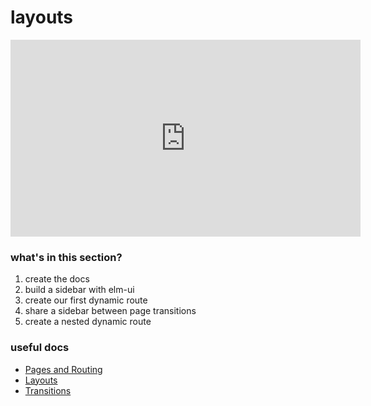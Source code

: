 # layouts

<iframe width="560" height="315" src="https://www.youtube.com/embed/buByt_hZYtA" frameborder="0" allow="accelerometer; autoplay; encrypted-media; gyroscope; picture-in-picture" allowfullscreen></iframe>

### what's in this section?

1. create the docs
1. build a sidebar with elm-ui
1. create our first dynamic route
1. share a sidebar between page transitions
1. create a nested dynamic route

### useful docs

- [Pages and Routing](/docs/pages)
- [Layouts](/docs/layouts)
- [Transitions](/docs/layouts/transitions)